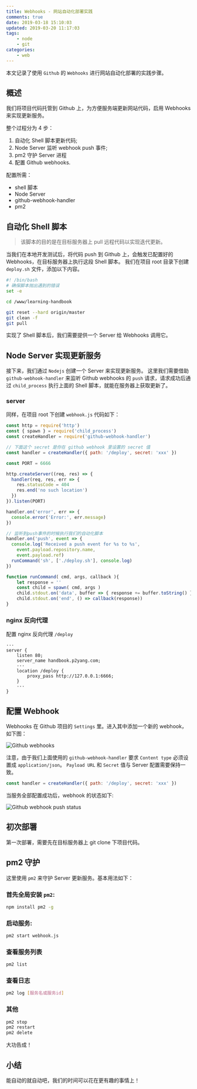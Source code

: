 ```yaml
---
title: Webhooks - 网站自动化部署实践
comments: true
date: 2019-03-18 15:10:03
updated: 2019-03-20 11:17:03
tags:
	- node
	- git
categories:
	- web
---
```


本文记录了使用 `Github` 的 `Webhooks` 进行网站自动化部署的实践步骤。

<!-- more -->
## 概述
我们将项目代码托管到 Github 上，为方便服务端更新网站代码，启用 Webhooks 来实现更新服务。

整个过程分为 4 步：
1. 自动化 Shell 脚本更新代码;
2. Node Server 监听 webhook push 事件;
3. pm2 守护 Server 进程
4. 配置 Github webhooks.

配置所需：
* shell 脚本
* Node Server
* github-webhook-handler
* pm2

## 自动化 Shell 脚本
> 该脚本的目的是在目标服务器上 pull 远程代码以实现迭代更新。

当我们在本地开发测试后，将代码 push 到 Github 上，会触发已配置好的 Webhooks，在目标服务器上执行这段 Shell 脚本。
我们在项目 root 目录下创建 `deploy.sh` 文件，添加以下内容。

```bash
#! /bin/bash
# 确保脚本抛出遇到的错误
set -e

cd /www/learning-handbook

git reset --hard origin/master
git clean -f
git pull
```

实现了 Shell 脚本后，我们需要提供一个 Server 给 Webhooks 调用它。

## Node Server 实现更新服务
接下来，我们通过 `Nodejs` 创建一个 Server 来实现更新服务。
这里我们需要借助 `github-webhook-handler` 来监听 Github webhooks 的 `push` 请求，请求成功后通过 `child_process` 执行上面的 Shell 脚本，就能在服务器上获取更新了。

### server
同样，在项目 root 下创建 `webhook.js` 代码如下：

```js
const http = require('http')
const { spawn } = require('child_process')
const createHandler = require('github-webhook-handler')

// 下面这个 secret 是你在 github webhook 里设置的 secret 值
const handler = createHandler({ path: '/deploy', secret: 'xxx' })

const PORT = 6666

http.createServer((req, res) => {
  handler(req, res, err => {
    res.statusCode = 404
    res.end('no such location')
  })
}).listen(PORT)

handler.on('error', err => {
  console.error('Error:', err.message)
})

// 监听到push事件的时候执行我们的自动化脚本
handler.on('push', event => {
  console.log('Received a push event for %s to %s',
    event.payload.repository.name,
    event.payload.ref)
  runCommand('sh', ['./deploy.sh'], console.log)
})

function runCommand( cmd, args, callback ){
    let response = ''
    const child = spawn( cmd, args )
    child.stdout.on('data', buffer => { response += buffer.toString() })
    child.stdout.on('end', () => callback(response))
}
```

### nginx 反向代理
配置 nginx 反向代理 `/deploy`

```nginx
···
server {
    listen 80;
    server_name handbook.p2yang.com;
    ···
    location /deploy {
        proxy_pass http://127.0.0.1:6666;
    }
    ···
}
```


## 配置 Webhook
Webhooks 在 Github 项目的 `Settings` 里。进入其中添加一个新的 webhook，如下图：

![Github webhooks](/blog/images/github-webhook.png)

注意，由于我们上面使用的 `github-webhook-handler` 要求 `Content type` 必须设置成 `application/json`。
`Payload URL` 和 `Secret` 值与 Server 配置需要保持一致。

```js
const handler = createHandler({ path: '/deploy', secret: 'xxx' })
```

当服务全部配置成功后，webhook 的状态如下:

![Github webhook push status](/blog/images/github-webhook-status.png)

## 初次部署
第一次部署，需要先在目标服务器上 git clone 下项目代码。

## pm2 守护
这里使用 `pm2` 来守护 Server 更新服务。基本用法如下：

### 首先全局安装 `pm2`:
```bash
npm install pm2 -g
```

### 启动服务:
```bash
pm2 start webhook.js
```

### 查看服务列表
```bash
pm2 list
```

### 查看日志
```bash
pm2 log [服务名或服务id]
```

### 其他
```bash
pm2 stop
pm2 restart
pm2 delete
```

大功告成！

## 小结
能自动的就自动吧，我们的时间可以花在更有趣的事情上！
